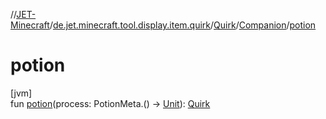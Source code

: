 //[JET-Minecraft](../../../../index.md)/[de.jet.minecraft.tool.display.item.quirk](../../index.md)/[Quirk](../index.md)/[Companion](index.md)/[potion](potion.md)

# potion

[jvm]\
fun [potion](potion.md)(process: PotionMeta.() -&gt; [Unit](https://kotlinlang.org/api/latest/jvm/stdlib/kotlin/-unit/index.html)): [Quirk](../index.md)
